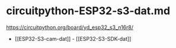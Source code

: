 
# circuitpython-ESP32-s3-dat.md

https://circuitpython.org/board/yd_esp32_s3_n16r8/


- [[ESP32-S3-cam-dat]] - [[ESP32-S3-SDK-dat]]